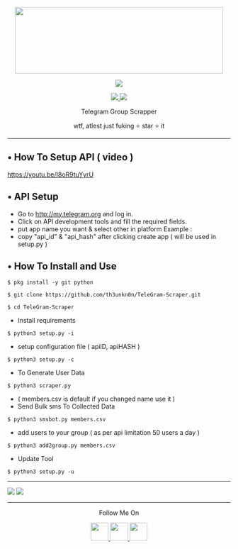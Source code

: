 <p align="center">
  <img src="https://raw.githubusercontent.com/th3unkn0n/TeleGram-Scraper/master/.image/20191203_205322.jpg" width="470" height="150">
</p>

<p align="center"><img src="https://img.shields.io/badge/Version-3.1-brightgreen"></p>
<p align="center">
  <a href="https://github.com/th3unkn0n">
    <img src="https://img.shields.io/github/followers/th3unkn0n?label=Follow&style=social">
  </a>
  <a href="https://github.com/th3unkn0n/TeleGram-Group-Scraper">
    <img src="https://img.shields.io/github/stars/th3unkn0n/TeleGram-Group-Scraper?style=social">
  </a>
</p>
<p align="center">
  Telegram Group Scrapper
</p>
<p align="center">
  wtf, atlest just fuking ⭐ star ⭐ it
</p>

---
## • How To Setup API ( video )

https://youtu.be/I8oR9tuYyrU


## • API Setup
* Go to http://my.telegram.org  and log in.
* Click on API development tools and fill the required fields.
* put app name you want & select other in platform Example :
* copy "api_id" & "api_hash" after clicking create app ( will be used in setup.py )

## • How To Install and Use

`$ pkg install -y git python`

`$ git clone https://github.com/th3unkn0n/TeleGram-Scraper.git`

`$ cd TeleGram-Scraper`

* Install requirements

`$ python3 setup.py -i`

* setup configuration file ( apiID, apiHASH )

`$ python3 setup.py -c`

* To Generate User Data

`$ python3 scraper.py`

* ( members.csv is default if you changed name use it )
* Send Bulk sms To Collected Data 

`$ python3 smsbot.py members.csv`

* add users to your group 
( as per api limitation 50 users a day )

`$ python3 add2group.py members.csv`

* Update Tool

`$ python3 setup.py -u`

---

<img src="https://github.com/th3unkn0n/TeleGram-Scraper/blob/master/.image/20200124_113728.jpg">
<img src="https://github.com/th3unkn0n/TeleGram-Scraper/blob/master/.image/20200124_112937.jpg">

---

<p align="center">
  Follow Me On
</p>
<p align="center">
  <a href="https://youtube.com/theunknon">
    <img src="https://www.iconsdb.com/icons/preview/black/youtube-4-xxl.png" width="40" height="40">
  </a>
  <a href="https://github.com/th3unkn0n">
    <img src="https://www.iconsdb.com/icons/preview/black/github-9-xxl.png" width="40" height="40">
  </a>
  <a href="https://twitter.com/th3unkn0n">
    <img src="https://www.iconsdb.com/icons/preview/black/twitter-4-xxl.png" width="40" height="40">
  </a>
</p>
